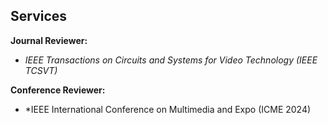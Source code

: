 ## Services

**Journal Reviewer:** 
- *IEEE Transactions on Circuits and Systems for Video Technology (IEEE TCSVT)*

**Conference Reviewer:** 
- *IEEE International Conference on Multimedia and Expo (ICME 2024)


